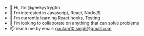 - 👋 Hi, I’m @geekyytrygtm
- 👀 I’m interested in Javascript, React, NodeJS
- 🌱 I’m currently learning React hooks, Testing
- 💞️ I’m looking to collaborate on anything that can solve problems
- 📫 reach me by email: gautam10.singh@gmail.com

<!---
geekyytrygtm/geekyytrygtm is a ✨ special ✨ repository because its `README.md` (this file) appears on your GitHub profile.
You can click the Preview link to take a look at your changes.
--->
